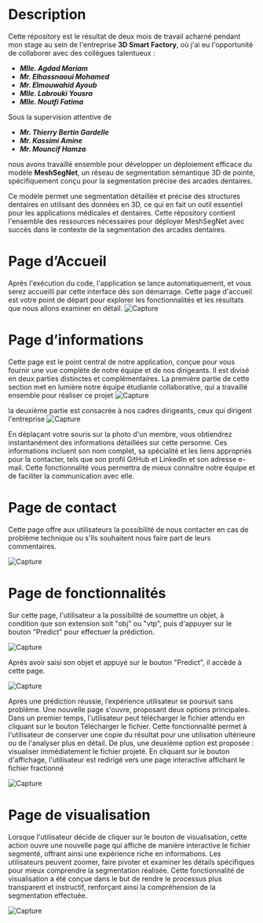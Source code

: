 # Description
Cette répository est le résultat de deux mois de travail acharné pendant mon stage au sein de l'entreprise **3D Smart Factory**, où j'ai eu l'opportunité de collaborer avec des collègues talentueux : 

- ***Mlle. Agdad Mariam***
- ***Mr. Elhassnaoui Mohamed***
- ***Mr. Elmouwahid Ayoub***
- ***Mlle. Labrouki Yousra***
- ***Mlle. Noutfi Fatima***

Sous la supervision attentive de 

- ***Mr. Thierry Bertin Gardelle***
- ***Mr. Kassimi Amine***
- ***Mr. Mouncif Hamza***

nous avons travaillé ensemble pour développer un déploiement efficace du modèle **MeshSegNet**, un réseau de segmentation sémantique 3D de pointe, spécifiquement conçu pour la segmentation précise des arcades dentaires.

Ce modèle permet une segmentation détaillée et précise des structures dentaires en utilisant des données en 3D, ce qui en fait un outil essentiel pour les applications médicales et dentaires. Cette répository contient l'ensemble des ressources nécessaires pour déployer MeshSegNet avec succès dans le contexte de la segmentation des arcades dentaires.





# Page d’Accueil
Après l'exécution du code, l'application se lance automatiquement, et vous serez accueilli par cette interface dès son démarrage. Cette page d'accueil est votre point de départ pour explorer les fonctionnalités et les résultats que nous allons examiner en détail.
![Capture](https://github.com/T-adnane/SmileSegment/assets/115072337/c51d069a-6b14-4151-a71a-62fa8419288b)


# Page d’informations
Cette page est le point central de notre application, conçue pour vous fournir une vue complète de notre équipe et de nos dirigeants. Il est divisé en deux parties distinctes et complémentaires. La première partie de cette section met en lumière notre équipe étudiante collaborative, qui a travaillé ensemble pour réaliser ce projet
![Capture](https://github.com/T-adnane/SmileSegment/assets/115072337/0c206c46-f84a-4a64-9b85-ef687083ebda)

la deuxième  partie est consacrée à nos cadres dirigeants, ceux qui dirigent l'entreprise
![Capture](https://github.com/T-adnane/SmileSegment/assets/115072337/f421c98f-c5aa-4d70-9a62-ce4af4dbe211)

En déplaçant votre souris sur la photo d'un membre, vous obtiendrez instantanément des informations détaillées sur cette personne. Ces informations incluent son nom complet, sa spécialité et les liens appropriés pour la contacter, tels que son profil GitHub et LinkedIn et son adresse e-mail. Cette fonctionnalité vous permettra de mieux connaître notre équipe et de faciliter la communication avec elle.

# Page de contact
Cette page offre aux utilisateurs la possibilité de nous contacter en cas de problème technique ou s'ils souhaitent nous faire part de leurs commentaires.

![Capture](https://github.com/T-adnane/SmileSegment/assets/115072337/5f3182b7-f51a-43bf-ab63-efd6ee7a4ee7)

# Page de fonctionnalités
Sur cette page, l'utilisateur a la possibilité de soumettre un objet, à condition que son extension soit "obj" ou "vtp", puis d'appuyer sur le bouton "Predict" pour effectuer la prédiction.

![Capture](https://github.com/T-adnane/SmileSegment/assets/115072337/a78fd7a1-dbf8-4d18-a353-52dacf7229a2)

Après avoir saisi son objet et appuyé sur le bouton "Predict", il accède à cette page.

![Capture](https://github.com/T-adnane/SmileSegment/assets/115072337/fd1685c7-70b2-493f-a28b-dc78707f41c9)

Après une prédiction réussie, l’expérience utilisateur se poursuit sans problème. Une nouvelle page s'ouvre, proposant deux options principales. Dans un premier temps, l'utilisateur peut télécharger le fichier attendu en cliquant sur le bouton Télécharger le fichier. Cette fonctionnalité permet à l'utilisateur de conserver une copie du résultat pour une utilisation ultérieure ou de l'analyser plus en détail.
De plus, une deuxième option est proposée : visualiser immédiatement le fichier projeté. En cliquant sur le bouton d'affichage, l'utilisateur est redirigé vers une page interactive affichant le fichier fractionné

![Capture](https://github.com/T-adnane/SmileSegment/assets/115072337/9ebbe09f-d616-4bd3-8950-4c39204c1474)

# Page de visualisation
 Lorsque l'utilisateur décide de cliquer sur le bouton de visualisation, cette action ouvre  une nouvelle page qui affiche de manière interactive le fichier segmenté, offrant ainsi une expérience riche en informations. Les utilisateurs peuvent zoomer, faire pivoter et examiner les détails spécifiques pour mieux comprendre la  segmentation réalisée. Cette fonctionnalité de visualisation a été conçue dans le but de rendre le processus plus transparent et instructif, renforçant ainsi la compréhension de la segmentation effectuée.

![Capture](https://github.com/T-adnane/SmileSegment/assets/115072337/b9f80670-c1da-41cc-9155-3e09b7f476e4)

